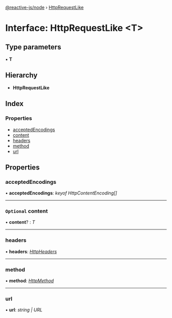 [@reactive-js/node](../README.md) › [HttpRequestLike](httprequestlike.md)

# Interface: HttpRequestLike <**T**>

## Type parameters

▪ **T**

## Hierarchy

* **HttpRequestLike**

## Index

### Properties

* [acceptedEncodings](httprequestlike.md#acceptedencodings)
* [content](httprequestlike.md#optional-content)
* [headers](httprequestlike.md#headers)
* [method](httprequestlike.md#method)
* [url](httprequestlike.md#url)

## Properties

###  acceptedEncodings

• **acceptedEncodings**: *keyof HttpContentEncoding[]*

___

### `Optional` content

• **content**? : *T*

___

###  headers

• **headers**: *[HttpHeaders](httpheaders.md)*

___

###  method

• **method**: *[HttpMethod](../enums/httpmethod.md)*

___

###  url

• **url**: *string | URL*

